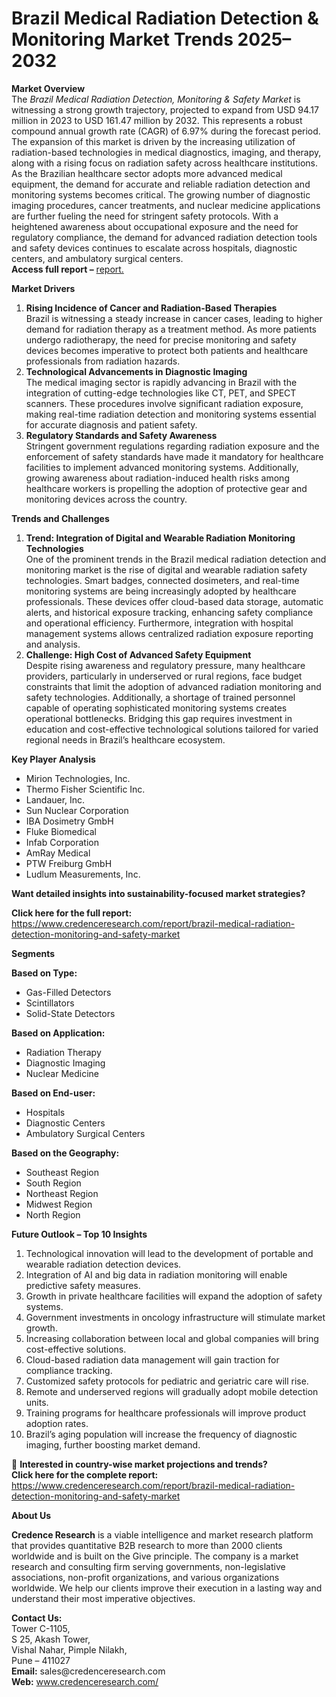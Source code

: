 # Brazil Medical Radiation Detection & Monitoring Market Trends 2025–2032


<p><strong>Market Overview</strong><br /> The <em>Brazil Medical Radiation Detection, Monitoring &amp; Safety Market</em> is witnessing a strong growth trajectory, projected to expand from USD 94.17 million in 2023 to USD 161.47 million by 2032. This represents a robust compound annual growth rate (CAGR) of 6.97% during the forecast period. The expansion of this market is driven by the increasing utilization of radiation-based technologies in medical diagnostics, imaging, and therapy, along with a rising focus on radiation safety across healthcare institutions. As the Brazilian healthcare sector adopts more advanced medical equipment, the demand for accurate and reliable radiation detection and monitoring systems becomes critical. The growing number of diagnostic imaging procedures, cancer treatments, and nuclear medicine applications are further fueling the need for stringent safety protocols. With a heightened awareness about occupational exposure and the need for regulatory compliance, the demand for advanced radiation detection tools and safety devices continues to escalate across hospitals, diagnostic centers, and ambulatory surgical centers.<br /> <strong>Access full report &ndash;</strong> <a href="https://www.credenceresearch.com/report/brazil-medical-radiation-detection-monitoring-and-safety-market">report.</a></p>
<p><strong>Market Drivers</strong></p>
<ol>
<li><strong> Rising Incidence of Cancer and Radiation-Based Therapies</strong><br /> Brazil is witnessing a steady increase in cancer cases, leading to higher demand for radiation therapy as a treatment method. As more patients undergo radiotherapy, the need for precise monitoring and safety devices becomes imperative to protect both patients and healthcare professionals from radiation hazards.</li>
<li><strong> Technological Advancements in Diagnostic Imaging</strong><br /> The medical imaging sector is rapidly advancing in Brazil with the integration of cutting-edge technologies like CT, PET, and SPECT scanners. These procedures involve significant radiation exposure, making real-time radiation detection and monitoring systems essential for accurate diagnosis and patient safety.</li>
<li><strong> Regulatory Standards and Safety Awareness</strong><br /> Stringent government regulations regarding radiation exposure and the enforcement of safety standards have made it mandatory for healthcare facilities to implement advanced monitoring systems. Additionally, growing awareness about radiation-induced health risks among healthcare workers is propelling the adoption of protective gear and monitoring devices across the country.</li>
</ol>
<p><strong>Trends and Challenges</strong></p>
<ol>
<li><strong> Trend: Integration of Digital and Wearable Radiation Monitoring Technologies</strong><br /> One of the prominent trends in the Brazil medical radiation detection and monitoring market is the rise of digital and wearable radiation safety technologies. Smart badges, connected dosimeters, and real-time monitoring systems are being increasingly adopted by healthcare professionals. These devices offer cloud-based data storage, automatic alerts, and historical exposure tracking, enhancing safety compliance and operational efficiency. Furthermore, integration with hospital management systems allows centralized radiation exposure reporting and analysis.</li>
<li><strong> Challenge: High Cost of Advanced Safety Equipment</strong><br /> Despite rising awareness and regulatory pressure, many healthcare providers, particularly in underserved or rural regions, face budget constraints that limit the adoption of advanced radiation monitoring and safety technologies. Additionally, a shortage of trained personnel capable of operating sophisticated monitoring systems creates operational bottlenecks. Bridging this gap requires investment in education and cost-effective technological solutions tailored for varied regional needs in Brazil&rsquo;s healthcare ecosystem.</li>
</ol>
<p><strong>Key Player Analysis</strong></p>
<ul>
<li>Mirion Technologies, Inc.</li>
<li>Thermo Fisher Scientific Inc.</li>
<li>Landauer, Inc.</li>
<li>Sun Nuclear Corporation</li>
<li>IBA Dosimetry GmbH</li>
<li>Fluke Biomedical</li>
<li>Infab Corporation</li>
<li>AmRay Medical</li>
<li>PTW Freiburg GmbH</li>
<li>Ludlum Measurements, Inc.</li>
</ul>
<p><strong>Want detailed insights into sustainability-focused market strategies?</strong></p>
<p><strong>Click here for the full report:</strong> <a href="https://www.credenceresearch.com/report/brazil-medical-radiation-detection-monitoring-and-safety-market">https://www.credenceresearch.com/report/brazil-medical-radiation-detection-monitoring-and-safety-market</a></p>
<p><strong>Segments</strong></p>
<p><strong>Based on Type:</strong></p>
<ul>
<li>Gas-Filled Detectors</li>
<li>Scintillators</li>
<li>Solid-State Detectors</li>
</ul>
<p><strong>Based on Application:</strong></p>
<ul>
<li>Radiation Therapy</li>
<li>Diagnostic Imaging</li>
<li>Nuclear Medicine</li>
</ul>
<p><strong>Based on End-user:</strong></p>
<ul>
<li>Hospitals</li>
<li>Diagnostic Centers</li>
<li>Ambulatory Surgical Centers</li>
</ul>
<p><strong>Based on the Geography:</strong></p>
<ul>
<li>Southeast Region</li>
<li>South Region</li>
<li>Northeast Region</li>
<li>Midwest Region</li>
<li>North Region</li>
</ul>
<p><strong>Future Outlook &ndash; Top 10 Insights</strong></p>
<ol>
<li>Technological innovation will lead to the development of portable and wearable radiation detection devices.</li>
<li>Integration of AI and big data in radiation monitoring will enable predictive safety measures.</li>
<li>Growth in private healthcare facilities will expand the adoption of safety systems.</li>
<li>Government investments in oncology infrastructure will stimulate market growth.</li>
<li>Increasing collaboration between local and global companies will bring cost-effective solutions.</li>
<li>Cloud-based radiation data management will gain traction for compliance tracking.</li>
<li>Customized safety protocols for pediatric and geriatric care will rise.</li>
<li>Remote and underserved regions will gradually adopt mobile detection units.</li>
<li>Training programs for healthcare professionals will improve product adoption rates.</li>
<li>Brazil&rsquo;s aging population will increase the frequency of diagnostic imaging, further boosting market demand.</li>
</ol>
<p>📌 <strong>Interested in country-wise market projections and trends?</strong><br /> <strong>Click here for the complete report:</strong> <a href="https://www.credenceresearch.com/report/brazil-medical-radiation-detection-monitoring-and-safety-market">https://www.credenceresearch.com/report/brazil-medical-radiation-detection-monitoring-and-safety-market</a></p>
<p><strong>About Us</strong></p>
<p><strong>Credence Research</strong> is a viable intelligence and market research platform that provides quantitative B2B research to more than 2000 clients worldwide and is built on the Give principle. The company is a market research and consulting firm serving governments, non-legislative associations, non-profit organizations, and various organizations worldwide. We help our clients improve their execution in a lasting way and understand their most imperative objectives.</p>
<p><strong>Contact Us:</strong><br /> Tower C-1105,<br /> S 25, Akash Tower,<br /> Vishal Nahar, Pimple Nilakh,<br /> Pune &ndash; 411027<br /> <strong>Email:</strong> sales@credenceresearch.com<br /> <strong>Web:</strong> <a href="http://www.credenceresearch.com/">www.credenceresearch.com/</a></p>
